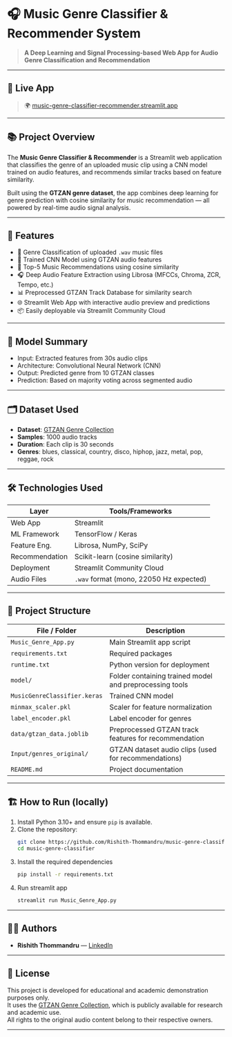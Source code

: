 # 🎧 Music Genre Classifier & Recommender System

> **A Deep Learning and Signal Processing-based Web App for Audio Genre Classification and Recommendation**

---

## 🔗 Live App

> 🌍 [music-genre-classifier-recommender.streamlit.app](https://music-genre-classifier-recommender.streamlit.app)

---

## 📚 Project Overview

The **Music Genre Classifier & Recommender** is a Streamlit web application that classifies the genre of an uploaded music clip using a CNN model trained on audio features, and recommends similar tracks based on feature similarity.

Built using the **GTZAN genre dataset**, the app combines deep learning for genre prediction with cosine similarity for music recommendation — all powered by real-time audio signal analysis.

---

## 🚀 Features

- 🎼 Genre Classification of uploaded `.wav` music files
- 🧠 Trained CNN Model using GTZAN audio features
- 🔁 Top-5 Music Recommendations using cosine similarity
- 🎧 Deep Audio Feature Extraction using Librosa (MFCCs, Chroma, ZCR, Tempo, etc.)
- 📊 Preprocessed GTZAN Track Database for similarity search
- 🌐 Streamlit Web App with interactive audio preview and predictions
- 📦 Easily deployable via Streamlit Community Cloud

---


## 🧠 Model Summary

- Input: Extracted features from 30s audio clips
- Architecture: Convolutional Neural Network (CNN)
- Output: Predicted genre from 10 GTZAN classes
- Prediction: Based on majority voting across segmented audio

---

## 🗂️ Dataset Used

- **Dataset**: [GTZAN Genre Collection](http://marsyas.info/downloads/datasets.html)
- **Samples**: 1000 audio tracks
- **Duration**: Each clip is 30 seconds
- **Genres**:  blues, classical, country, disco, hiphop, jazz, metal, pop, reggae, rock


---

## 🛠️ Technologies Used

| Layer         | Tools/Frameworks                        |
|---------------|------------------------------------------|
| Web App       | Streamlit                               |
| ML Framework  | TensorFlow / Keras                      |
| Feature Eng.  | Librosa, NumPy, SciPy                   |
| Recommendation| Scikit-learn (cosine similarity)        |
| Deployment    | Streamlit Community Cloud               |
| Audio Files   | `.wav` format (mono, 22050 Hz expected) |

---


## 📂 Project Structure

| File / Folder                  | Description                                            |
|-------------------------------|---------------------------------------------------------|
| `Music_Genre_App.py`          | Main Streamlit app script                               |
| `requirements.txt`            | Required packages                                       |
| `runtime.txt`                 | Python version for deployment                           |
| `model/`                      | Folder containing trained model and preprocessing tools |
| `MusicGenreClassifier.keras`  | Trained CNN model                                       |
| `minmax_scaler.pkl`           | Scaler for feature normalization                        |
| `label_encoder.pkl`           | Label encoder for genres                                |
| `data/gtzan_data.joblib`      | Preprocessed GTZAN track features for recommendation    |
| `Input/genres_original/`      | GTZAN dataset audio clips (used for recommendations)    |
| `README.md`                   | Project documentation                                   |

---


## 🏗️ How to Run (locally)

1. Install Python 3.10+ and ensure `pip` is available.
2. Clone the repository:
   ```bash
   git clone https://github.com/Rishith-Thommandru/music-genre-classifier
   cd music-genre-classifier
3. Install the required dependencies
   ```bash
   pip install -r requirements.txt
4. Run streamlit app
   ```bash
   streamlit run Music_Genre_App.py

---

## 👨‍💻 Authors

- **Rishith Thommandru** — [LinkedIn](https://www.linkedin.com/in/rishith-thommandru)

---

## 📜 License

This project is developed for educational and academic demonstration purposes only.  
It uses the [GTZAN Genre Collection](http://marsyas.info/downloads/datasets.html), which is publicly available for research and academic use.  
All rights to the original audio content belong to their respective owners.

---
